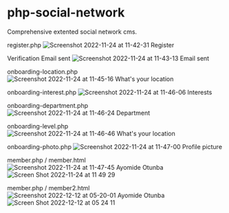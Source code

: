 # php-social-network
Comprehensive extented social network cms. 

register.php
![Screenshot 2022-11-24 at 11-42-31 Register](https://user-images.githubusercontent.com/31526401/207056493-3801f17b-cdee-429b-9993-80299c1905a0.png)

Verification Email sent
![Screenshot 2022-11-24 at 11-43-13 Email sent](https://user-images.githubusercontent.com/31526401/207056756-ef9c3bb0-de87-4010-8fe8-9b10b091b176.png)

onboarding-location.php
![Screenshot 2022-11-24 at 11-45-16 What's your location](https://user-images.githubusercontent.com/31526401/207056892-b08a67fb-605f-40a0-bb4d-a37625a66a4e.png)

onboarding-interest.php
![Screenshot 2022-11-24 at 11-46-06 Interests](https://user-images.githubusercontent.com/31526401/207056998-6c899e0a-01b0-48e7-9438-f816dbcf3d1e.png)

onboarding-department.php
![Screenshot 2022-11-24 at 11-46-24 Department](https://user-images.githubusercontent.com/31526401/207057097-908b3f6e-40fd-412c-99c5-92559669b3ac.png)

onboarding-level.php
![Screenshot 2022-11-24 at 11-46-46 What's your location](https://user-images.githubusercontent.com/31526401/207057239-c1a8efde-370b-4fa4-9c73-c172bd1884bd.png)

onboarding-photo.php
![Screenshot 2022-11-24 at 11-47-00 Profile picture](https://user-images.githubusercontent.com/31526401/207057505-8d3a5551-508e-413e-b6c1-5eec13169a1a.png)

member.php / member.html
![Screenshot 2022-11-24 at 11-47-45 Ayomide Otunba](https://user-images.githubusercontent.com/31526401/207057695-4503336a-8c42-4b6b-851e-7695ca355134.png)
![Screen Shot 2022-11-24 at 11 49 29](https://user-images.githubusercontent.com/31526401/207057741-fd2e8f8a-e03f-45e3-a270-67dbcb725385.png)

member.php / member2.html
![Screenshot 2022-12-12 at 05-20-01 Ayomide Otunba](https://user-images.githubusercontent.com/31526401/207058126-5d84be11-8d17-4d99-b11d-55c0643af260.png)
![Screen Shot 2022-12-12 at 05 24 11](https://user-images.githubusercontent.com/31526401/207058228-6b4568a6-e1c1-4add-9a23-2af21d79b50c.png)
